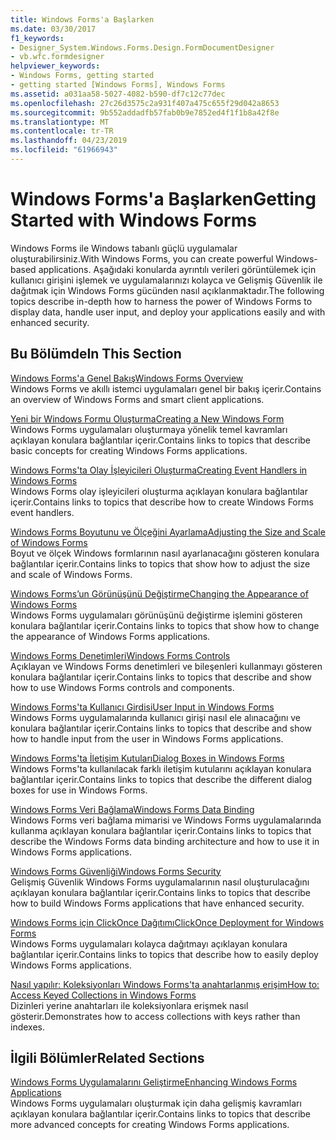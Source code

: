 ```yaml
---
title: Windows Forms'a Başlarken
ms.date: 03/30/2017
f1_keywords:
- Designer_System.Windows.Forms.Design.FormDocumentDesigner
- vb.wfc.formdesigner
helpviewer_keywords:
- Windows Forms, getting started
- getting started [Windows Forms], Windows Forms
ms.assetid: a031aa58-5027-4082-b590-df7c12c77dec
ms.openlocfilehash: 27c26d3575c2a931f407a475c655f29d042a8653
ms.sourcegitcommit: 9b552addadfb57fab0b9e7852ed4f1f1b8a42f8e
ms.translationtype: MT
ms.contentlocale: tr-TR
ms.lasthandoff: 04/23/2019
ms.locfileid: "61966943"
---
```

# <a name="getting-started-with-windows-forms"></a><span data-ttu-id="2af08-102">Windows Forms'a Başlarken</span><span class="sxs-lookup"><span data-stu-id="2af08-102">Getting Started with Windows Forms</span></span>
<span data-ttu-id="2af08-103">Windows Forms ile Windows tabanlı güçlü uygulamalar oluşturabilirsiniz.</span><span class="sxs-lookup"><span data-stu-id="2af08-103">With Windows Forms, you can create powerful Windows-based applications.</span></span> <span data-ttu-id="2af08-104">Aşağıdaki konularda ayrıntılı verileri görüntülemek için kullanıcı girişini işlemek ve uygulamalarınızı kolayca ve Gelişmiş Güvenlik ile dağıtmak için Windows Forms gücünden nasıl açıklanmaktadır.</span><span class="sxs-lookup"><span data-stu-id="2af08-104">The following topics describe in-depth how to harness the power of Windows Forms to display data, handle user input, and deploy your applications easily and with enhanced security.</span></span>  
  
## <a name="in-this-section"></a><span data-ttu-id="2af08-105">Bu Bölümde</span><span class="sxs-lookup"><span data-stu-id="2af08-105">In This Section</span></span>  
 [<span data-ttu-id="2af08-106">Windows Forms'a Genel Bakış</span><span class="sxs-lookup"><span data-stu-id="2af08-106">Windows Forms Overview</span></span>](windows-forms-overview.md)  
 <span data-ttu-id="2af08-107">Windows Forms ve akıllı istemci uygulamaları genel bir bakış içerir.</span><span class="sxs-lookup"><span data-stu-id="2af08-107">Contains an overview of Windows Forms and smart client applications.</span></span>  
  
 [<span data-ttu-id="2af08-108">Yeni bir Windows Formu Oluşturma</span><span class="sxs-lookup"><span data-stu-id="2af08-108">Creating a New Windows Form</span></span>](creating-a-new-windows-form.md)  
 <span data-ttu-id="2af08-109">Windows Forms uygulamaları oluşturmaya yönelik temel kavramları açıklayan konulara bağlantılar içerir.</span><span class="sxs-lookup"><span data-stu-id="2af08-109">Contains links to topics that describe basic concepts for creating Windows Forms applications.</span></span>  
  
 [<span data-ttu-id="2af08-110">Windows Forms'ta Olay İşleyicileri Oluşturma</span><span class="sxs-lookup"><span data-stu-id="2af08-110">Creating Event Handlers in Windows Forms</span></span>](creating-event-handlers-in-windows-forms.md)  
 <span data-ttu-id="2af08-111">Windows Forms olay işleyicileri oluşturma açıklayan konulara bağlantılar içerir.</span><span class="sxs-lookup"><span data-stu-id="2af08-111">Contains links to topics that describe how to create Windows Forms event handlers.</span></span>  
  
 [<span data-ttu-id="2af08-112">Windows Forms Boyutunu ve Ölçeğini Ayarlama</span><span class="sxs-lookup"><span data-stu-id="2af08-112">Adjusting the Size and Scale of Windows Forms</span></span>](adjusting-the-size-and-scale-of-windows-forms.md)  
 <span data-ttu-id="2af08-113">Boyut ve ölçek Windows formlarının nasıl ayarlanacağını gösteren konulara bağlantılar içerir.</span><span class="sxs-lookup"><span data-stu-id="2af08-113">Contains links to topics that show how to adjust the size and scale of Windows Forms.</span></span>  
  
 [<span data-ttu-id="2af08-114">Windows Forms’un Görünüşünü Değiştirme</span><span class="sxs-lookup"><span data-stu-id="2af08-114">Changing the Appearance of Windows Forms</span></span>](changing-the-appearance-of-windows-forms.md)  
 <span data-ttu-id="2af08-115">Windows Forms uygulamaları görünüşünü değiştirme işlemini gösteren konulara bağlantılar içerir.</span><span class="sxs-lookup"><span data-stu-id="2af08-115">Contains links to topics that show how to change the appearance of Windows Forms applications.</span></span>  
  
 [<span data-ttu-id="2af08-116">Windows Forms Denetimleri</span><span class="sxs-lookup"><span data-stu-id="2af08-116">Windows Forms Controls</span></span>](./controls/index.md)  
 <span data-ttu-id="2af08-117">Açıklayan ve Windows Forms denetimleri ve bileşenleri kullanmayı gösteren konulara bağlantılar içerir.</span><span class="sxs-lookup"><span data-stu-id="2af08-117">Contains links to topics that describe and show how to use Windows Forms controls and components.</span></span>  
  
 [<span data-ttu-id="2af08-118">Windows Forms'ta Kullanıcı Girdisi</span><span class="sxs-lookup"><span data-stu-id="2af08-118">User Input in Windows Forms</span></span>](user-input-in-windows-forms.md)  
 <span data-ttu-id="2af08-119">Windows Forms uygulamalarında kullanıcı girişi nasıl ele alınacağını ve konulara bağlantılar içerir.</span><span class="sxs-lookup"><span data-stu-id="2af08-119">Contains links to topics that describe and show how to handle input from the user in Windows Forms applications.</span></span>  
  
 [<span data-ttu-id="2af08-120">Windows Forms'ta İletişim Kutuları</span><span class="sxs-lookup"><span data-stu-id="2af08-120">Dialog Boxes in Windows Forms</span></span>](dialog-boxes-in-windows-forms.md)  
 <span data-ttu-id="2af08-121">Windows Forms'ta kullanılacak farklı iletişim kutularını açıklayan konulara bağlantılar içerir.</span><span class="sxs-lookup"><span data-stu-id="2af08-121">Contains links to topics that describe the different dialog boxes for use in Windows Forms.</span></span>  
  
 [<span data-ttu-id="2af08-122">Windows Forms Veri Bağlama</span><span class="sxs-lookup"><span data-stu-id="2af08-122">Windows Forms Data Binding</span></span>](windows-forms-data-binding.md)  
 <span data-ttu-id="2af08-123">Windows Forms veri bağlama mimarisi ve Windows Forms uygulamalarında kullanma açıklayan konulara bağlantılar içerir.</span><span class="sxs-lookup"><span data-stu-id="2af08-123">Contains links to topics that describe the Windows Forms data binding architecture and how to use it in Windows Forms applications.</span></span>  
  
 [<span data-ttu-id="2af08-124">Windows Forms Güvenliği</span><span class="sxs-lookup"><span data-stu-id="2af08-124">Windows Forms Security</span></span>](windows-forms-security.md)  
 <span data-ttu-id="2af08-125">Gelişmiş Güvenlik Windows Forms uygulamalarının nasıl oluşturulacağını açıklayan konulara bağlantılar içerir.</span><span class="sxs-lookup"><span data-stu-id="2af08-125">Contains links to topics that describe how to build Windows Forms applications that have enhanced security.</span></span>  
  
 [<span data-ttu-id="2af08-126">Windows Forms için ClickOnce Dağıtımı</span><span class="sxs-lookup"><span data-stu-id="2af08-126">ClickOnce Deployment for Windows Forms</span></span>](clickonce-deployment-for-windows-forms.md)  
 <span data-ttu-id="2af08-127">Windows Forms uygulamaları kolayca dağıtmayı açıklayan konulara bağlantılar içerir.</span><span class="sxs-lookup"><span data-stu-id="2af08-127">Contains links to topics that describe how to easily deploy Windows Forms applications.</span></span>  
  
 [<span data-ttu-id="2af08-128">Nasıl yapılır: Koleksiyonları Windows Forms'ta anahtarlanmış erişim</span><span class="sxs-lookup"><span data-stu-id="2af08-128">How to: Access Keyed Collections in Windows Forms</span></span>](how-to-access-keyed-collections-in-windows-forms.md)  
 <span data-ttu-id="2af08-129">Dizinleri yerine anahtarları ile koleksiyonlara erişmek nasıl gösterir.</span><span class="sxs-lookup"><span data-stu-id="2af08-129">Demonstrates how to access collections with keys rather than indexes.</span></span>  
  
## <a name="related-sections"></a><span data-ttu-id="2af08-130">İlgili Bölümler</span><span class="sxs-lookup"><span data-stu-id="2af08-130">Related Sections</span></span>  
 [<span data-ttu-id="2af08-131">Windows Forms Uygulamalarını Geliştirme</span><span class="sxs-lookup"><span data-stu-id="2af08-131">Enhancing Windows Forms Applications</span></span>](./advanced/index.md)  
 <span data-ttu-id="2af08-132">Windows Forms uygulamaları oluşturmak için daha gelişmiş kavramları açıklayan konulara bağlantılar içerir.</span><span class="sxs-lookup"><span data-stu-id="2af08-132">Contains links to topics that describe more advanced concepts for creating Windows Forms applications.</span></span>
